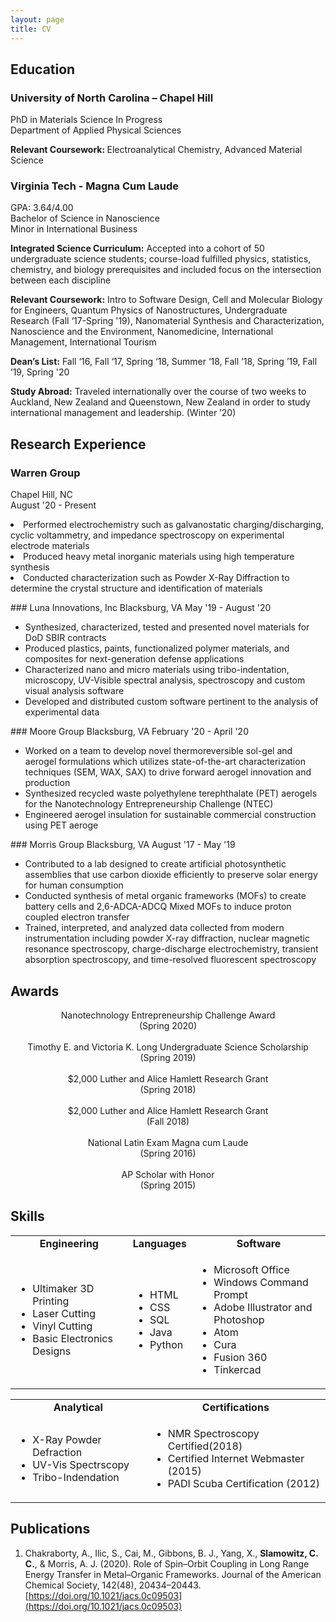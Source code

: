 ```yaml
---
layout: page
title: CV
---
```

## Education
### University of North Carolina – Chapel Hill
PhD in Materials Science In Progress  
Department of Applied Physical Sciences

<p class="message">
  <strong>Relevant Coursework: </strong>Electroanalytical Chemistry, Advanced Material Science 
 </p>
 
### Virginia Tech - Magna Cum Laude
GPA: 3.64/4.00       
Bachelor of Science in Nanoscience  
Minor in International Business

 <p class="message">
  <strong>Integrated Science Curriculum:</strong> Accepted into a cohort of 50 undergraduate science students; course-load fulfilled physics, statistics, chemistry, and biology prerequisites and   included focus on the intersection between each discipline<br>

  <strong>Relevant Coursework:</strong> Intro to Software Design, Cell and Molecular Biology for Engineers, Quantum Physics of Nanostructures, Undergraduate Research (Fall ‘17-Spring '19),   Nanomaterial Synthesis and Characterization, Nanoscience and the Environment, Nanomedicine, International Management, International Tourism<br>

  <strong>Dean’s List:</strong> Fall ‘16, Fall ‘17, Spring ‘18, Summer ‘18, Fall ‘18, Spring ’19, Fall ’19, Spring '20<br>

  <strong>Study Abroad:</strong> Traveled internationally over the course of two weeks to Auckland, New Zealand and Queenstown, New Zealand in order to study international management and           leadership. (Winter ’20)
</p>

## Research Experience
### Warren Group
Chapel Hill, NC  
August '20 - Present
<p class="message">
     <li>Performed electrochemistry such as galvanostatic charging/discharging, cyclic voltammetry, and impedance spectroscopy on experimental electrode materials</li>
     <li>Produced heavy metal inorganic materials using high temperature synthesis</li>
     <li>Conducted characterization such as Powder X-Ray Diffraction to determine the crystal structure and identification of materials</li>
</p>
### Luna Innovations, Inc
Blacksburg, VA  
May '19 - August '20 
<p class="message">
  <ul>
     <li>Synthesized, characterized, tested and presented novel materials for DoD SBIR contracts</li>
     <li>Produced plastics, paints, functionalized polymer materials, and composites for next-generation defense applications</li>
     <li>Characterized nano and micro materials using tribo-indentation, microscopy, UV-Visible spectral analysis, spectroscopy and custom visual analysis software</li>
     <li>Developed and distributed custom software pertinent to the analysis of experimental data</li>
  </ul>
</p>
### Moore Group
Blacksburg, VA  
February '20 - April '20
<p class="message">
  <ul>
     <li>Worked on a team to develop novel thermoreversible sol-gel and aerogel formulations which utilizes state-of-the-art characterization techniques (SEM, WAX, SAX) to drive forward aerogel innovation and production</li>
     <li>Synthesized recycled waste polyethylene terephthalate (PET) aerogels for the Nanotechnology Entrepreneurship Challenge (NTEC)</li>
     <li>Engineered aerogel insulation for sustainable commercial construction using PET aeroge</li>
  </ul>
</p>
### Morris Group
Blacksburg, VA  
August '17 - May '19
<p class="message">
  <ul>
     <li>Contributed to a lab designed to create artificial photosynthetic assemblies that use carbon dioxide efficiently to preserve solar energy for human consumption</li>
     <li>Conducted synthesis of metal organic frameworks (MOFs) to create battery cells and 2,6-ADCA-ADCQ Mixed MOFs to induce proton coupled electron transfer</li>
     <li>Trained, interpreted, and analyzed data collected from modern instrumentation including powder X-ray diffraction, nuclear magnetic resonance spectroscopy, charge-discharge electrochemistry, transient absorption spectroscopy, and time-resolved fluorescent spectroscopy</li>
  </ul>
</p>

## Awards
<p class="message" style="text-align:center;">
  Nanotechnology Entrepreneurship Challenge Award <br>(Spring 2020)<br>
  <br>
  Timothy E. and Victoria K. Long Undergraduate Science Scholarship <br>(Spring 2019)<br>
  <br>
  $2,000 Luther and Alice Hamlett Research Grant <br>(Spring 2018)<br>
  <br>
  $2,000 Luther and Alice Hamlett Research Grant <br>(Fall 2018)<br>
  <br>
  National Latin Exam Magna cum Laude <br>(Spring 2016)<br>
  <br>
  AP Scholar with Honor <br>(Spring 2015)<br>
</p>

## Skills

<table cellpadding="0" cellspacing="0" border="0">
  <tbody>
    <tr style="text-align:center;font-weight:bold;">
      <td>Engineering</td>
      <td>Languages</td>
      <td>Software</td>
    </tr>
    <tr style="text-align:left;">
      <td>
        <ul>
          <li>Ultimaker 3D Printing</li>
          <li>Laser Cutting</li>
          <li>Vinyl Cutting</li>
          <li>Basic Electronics Designs</li>
        </ul>
      </td>
      <td>
        <ul>
          <li>HTML</li>
          <li>CSS</li>
          <li>SQL</li>
          <li>Java</li>
          <li>Python</li>
        </ul>
      </td>
      <td>
         <ul>
          <li>Microsoft Office</li>
          <li>Windows Command Prompt</li>
          <li>Adobe Illustrator and Photoshop</li>
          <li>Atom</li>
          <li>Cura</li>
          <li>Fusion 360</li>
          <li>Tinkercad</li>
        </ul>
      </td>
    </tr>
  </tbody>
</table>
<table cellpadding="0" cellspacing="0" border="0">
  <tbody>
    <tr style="text-align:center;font-weight:bold;">
      <td>Analytical</td>
      <td>Certifications</td>
    </tr>
    <tr style="text-align:left;">
      <td>
        <ul>
          <li>X-Ray Powder Defraction</li>
          <li>UV-Vis Spectrscopy</li>
          <li>Tribo-Indendation</li>
        </ul>
      </td>
      <td>
        <ul>
          <li>NMR Spectroscopy Certified(2018)</li>
          <li>Certified Internet Webmaster (2015)</li>
          <li>PADI Scuba Certification (2012)</li>
        </ul>
      </td>
    </tr>
  </tbody>
</table>

## Publications

1. Chakraborty, A., Ilic, S., Cai, M., Gibbons, B. J., Yang, X., **Slamowitz, C. C.**, & Morris, A. J. (2020). Role of Spin–Orbit Coupling in Long Range Energy Transfer in Metal–Organic Frameworks. Journal of the American Chemical Society, 142(48), 20434–20443. [https://doi.org/10.1021/jacs.0c09503](https://doi.org/10.1021/jacs.0c09503)
